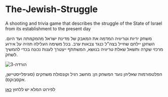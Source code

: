 # The-Jewish-Struggle
A shooting and trivia game that describes the struggle of the State of Israel from its establishment to the present day


משחק יריות וטריוויה המדמה את המאבק של מדינת ישראל מהמקמתה ועד היום. השחקן יילחם שחייל בצה"ל כנגד צבאות ערב. בכל משימה העלילה תהיה על אירוע מרכזי שקרה ותשאל שאלת טריוויה בנושא, המשתתף ייצטרך לענות נכונה בכדי להמשיך לשחק.


![הורדה-_3_](https://user-images.githubusercontent.com/63556870/139681176-00d0da8a-73ee-4f4c-ad86-3ee7e83aeb48.png)

הפלטפורמות שאליהן נועד המשחק הן: מחשב רגיל וקונסולת משחקים (סוניפלייסטיישן, אקסבוקס).

לפירוט המלא יש ללחוץ [כאן](https://github.com/Next-LeveI/Beat-The-Virus/blob/main/formal-elements.md)

